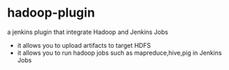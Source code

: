 # hadoop-plugin
a jenkins plugin that integrate Hadoop and Jenkins Jobs
* it allows you to upload artifacts to target HDFS
* it allows you to run hadoop jobs such as mapreduce,hive,pig in Jenkins Jobs